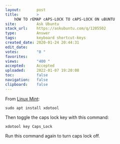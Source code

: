 ```yaml
---
layout:       post
title:        >
    hOW TO rEMAP cAPS-LOCK TO cAPS-LOCK ON uBUNTU
site:         Ask Ubuntu
stack_url:    https://askubuntu.com/q/1205502
type:         Answer
tags:         keyboard shortcut-keys
created_date: 2020-01-24 20:44:31
edit_date:    
votes:        "0 "
favorites:    
views:        "400 "
accepted:     Accepted
uploaded:     2022-01-07 19:20:08
toc:          false
navigation:   false
clipboard:    false
---
```


From [Linux Mint][1]:

``` 
sudo apt install xdotool

```

Then toggle the caps lock key with this command:

``` 
xdotool key Caps_Lock

```

Run this command again to turn caps lock off.


  [1]: https://securitronlinux.com/bejiitaswrath/how-to-toggle-the-caps-lock-key-with-the-command-line-in-linux-mint/
